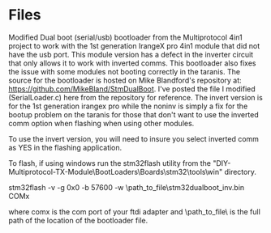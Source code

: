 # Files
Modified Dual boot (serial/usb) bootloader from the Multiprotocol 4in1 project to work with the 1st generation IrangeX pro 4in1 module 
that did not have the  usb port.  This module version has a defect in the inverter circuit that only allows it to work with inverted comms.
This bootloader also fixes the issue with some modules not booting correctly in the taranis.  The source for the bootloader is hosted on Mike Blandford's repository at: https://github.com/MikeBland/StmDualBoot.  I've posted the file I modified (SerialLoader.c) here from the repository for reference.
 The invert version is for the 1st generation irangex pro  while the noninv is simply a fix for the bootup problem on the taranis for those that don't want to use the inverted comm option when flashing when using other modules.
 
To use the invert version, you will need to insure you select inverted comm as YES in the flashing application.

To flash, if using windows run the stm32flash utility from the "DIY-Multiprotocol-TX-Module\BootLoaders\Boards\stm32\tools\win" directory.

stm32flash -v -g 0x0 -b 57600 -w \path_to_file\stm32dualboot_inv.bin COMx   

where comx is the com port of your ftdi adapter and \path_to_file\ is the full path of the location of the bootloader file.




